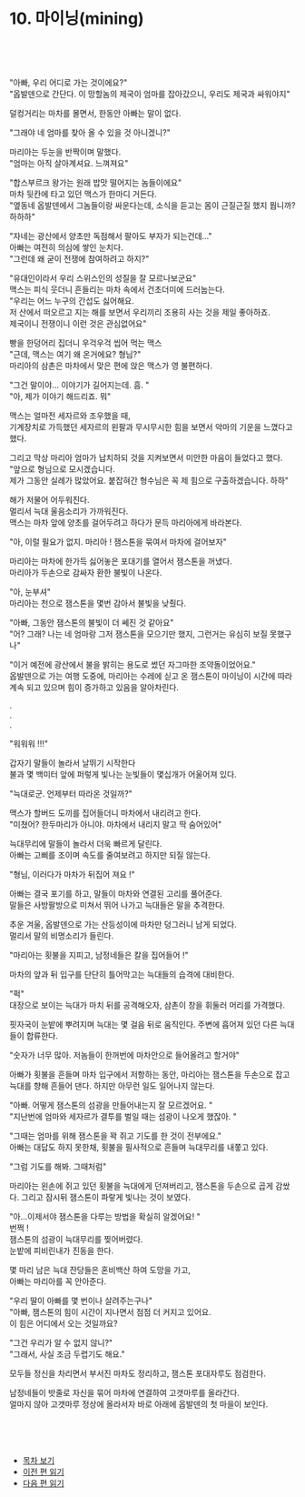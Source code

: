 # 10. 마이닝(mining) <br>
<br><br><br>

"아빠, 우리 어디로 가는 것이에요?"<br>
"옵발덴으로 간단다. 이 망할놈의 제국이 엄마를 잡아갔으니, 우리도 제국과 싸워야지"<br>

덜컹거리는 마차를 몰면서, 한동안 아빠는 말이 없다.<br>

"그래야 네 엄마를 찾아 올 수 있을 것 아니겠니?"<br>

마리아는 두눈을 반짝이며 말했다.<br>
"엄마는 아직 살아계셔요. 느껴져요"<br>

"합스부르크 왕가는 원래 밥맛 떨어지는 놈들이에요"<br>
마차 뒷칸에 타고 있던 맥스가 한마디 거든다.<br>
"옆동네 옵발덴에서 그놈들이랑 싸운다는데, 소식을 듣고는 몸이 근질근질 했지 뭡니까? 하하하"<br>

"자네는 광산에서 양초만 독점해서 팔아도 부자가 되는건데..."<br>
아빠는 여전히 의심에 쌓인 눈치다.<br>
"그런데 왜 굳이 전쟁에 참여하려고 하지?"<br>

"유대인이라서 우리 스위스인의 성질을 잘 모르나보군요"<br>
맥스는 피식 웃더니 흔들리는 마차 속에서 건초더미에 드러눕는다. <br>
"우리는 어느 누구의 간섭도 싫어해요. <br>
저 산에서 떠오르고 지는 해를 보면서 우리끼리 조용히 사는 것을 제일 좋아하죠. <br>
제국이니 전쟁이니 이런 것은 관심없어요"<br>

빵을 한덩어리 집더니 우걱우걱 씹어 먹는 맥스<br>
"근데, 맥스는 여기 왜 온거에요? 형님?"<br>
마리아의 삼촌은 마차에서 맞은 편에 앉은 맥스가 영 불편하다.<br>

"그건 말이야... 이야기가 길어지는데. 흠. "<br>
"아, 제가 이야기 해드리죠. 뭐"<br>

맥스는 얼마전 세자르와 조우했을 때, <br>
기계장치로 가득했던 세자르의 왼팔과 무시무시한 힘을 보면서 악마의 기운을 느꼈다고 했다. <br>

그리고 막상 마리아 엄마가 납치하되 것을 지켜보면서 미안한 마음이 들었다고 했다. <br>
"앞으로 형님으로 모시겠습니다. <br>
제가 그동안 실례가 많았어요. 붙잡혀간 형수님은 꼭 제 힘으로 구출하겠습니다. 하하"<br>

해가 저물어 어두워진다. <br>
멀리서 늑대 울음소리가 가까워진다. <br>
맥스는 마차 앞에 양초를 걸어두려고 하다가 문득 마리아에게 바라본다. <br>

"아, 이럴 필요가 없지. 마리아 ! 잼스톤을 묶여서 마차에 걸어보자"<br>

마리아는 마차에 한가득 싫어놓은 포대기를 열어서 잼스톤을 꺼냈다. <br>
마리아가 두손으로 감싸자 환한 불빛이 나온다. <br>

"아, 눈부셔"<br>
마리아는 천으로 잼스톤을 몇번 감아서 불빛을 낮췄다.<br>

"아빠, 그동안 잼스톤의 불빛이 더 쎄진 것 같아요"<br>
"어? 그래? 나는 네 엄마랑 그저 잼스톤을 모으기만 했지, 그런거는 유심히 보질 못했구나"<br>

"이거 예전에 광산에서 불을 밝히는 용도로 썼던 자그마한 조약돌이었어요."<br>
옵발덴으로 가는 여행 도중에, 마리아는 수레에 싣고 온 잼스톤이 마이닝이 시간에 따라 계속 되고 있으며 힘이 증가하고 있음을 알아차린다.<br>

. <br>
. <br>
. <br>

"워워워 !!!"<br>

갑자기 말들이 놀라서 날뛰기 시작한다 <br>
불과 몇 백미터 앞에 퍼렇게 빛나는 눈빛들이 몇십개가 어울어져 있다. <br>

"늑대로군. 언제부터 따라온 것일까?"<br>

맥스가 할버드 도끼를 집어들더니 마차에서 내리려고 한다. <br>
"미쳤어? 한두마리가 아니야. 마차에서 내리지 말고 딱 숨어있어"<br>

늑대무리에 말들이 놀라서 더욱 빠르게 달린다. <br>
아빠는 고삐를 조이며 속도를 줄여보려고 하지만 되질 않는다. <br>

"형님, 이러다가 마차가 뒤집어 져요 !"<br>

아빠는 결국 포기를 하고, 말들이 마차와 연결된 고리를 풀어준다. <br>
말들은 사방팔방으로 미쳐서 뛰어 나가고 늑대들은 말을 추격한다. <br>

추운 겨울, 옵발덴으로 가는 산등성이에 마차만 덩그러니 남게 되었다. <br>
멀리서 말의 비명소리가 들린다. <br>

"마리아는 횟불을 지피고, 남정네들은 칼을 집어들어 !"<br>

마차의 앞과 뒤 입구를 단단히 틀어막고는 늑대들의 습격에 대비한다. <br>

"퍽"<br>
대장으로 보이는 늑대가 마치 뒤를 공격해오자, 삼촌이 창을 휘둘러 머리를 가격했다. <br>

핏자국이 눈밭에 뿌려지며 늑대는 몇 걸음 뒤로 움직인다. 주변에 흡어져 있던 다른 늑대들이 합류한다. <br>

"숫자가 너무 많아. 저놈들이 한꺼번에 마차안으로 들어올려고 할거야" <br>

아빠가 횟불을 흔들며 마차 입구에서 저항하는 동안, 마리아는 잼스톤을 두손으로 잡고 늑대를 향해 흔들어 댄다. 하지만 아무런 일도 일어나지 않는다.<br>

"아빠. 어떻게 잼스톤의 섬광을 만들어내는지 잘 모르겠어요. "<br>
"지난번에 엄마와 세자르가 결투를 벌일 때는 섬광이 나오게 했잖아. "<br>

"그때는 엄마를 위해 잼스톤을 꽉 쥐고 기도를 한 것이 전부에요."<br>
아빠는 대답도 하지 못한채, 횟불을 필사적으로 흔들며 늑대무리를 내쫗고 있다. <br>

"그럼 기도를 해봐. 그때처럼"<br>

마리아는 왼손에 쥐고 있던 횟불을 늑대에게 던져버리고, 잼스톤을 두손으로 곱게 감쌌다.
그리고 잠시뒤 잼스톤이 파랗게 빛나는 것이 보였다. <br>

"아...이제서야 잼스톤을 다루는 방법을 확실히 알겠어요! " <br>
번쩍 ! <br>
잼스톤의 섬광이 늑대무리를 찢어버렸다. <br>
눈밭에 피비린내가 진동을 한다. <br>

몇 마리 남은 늑대 잔당들은 혼비백산 하여 도망을 가고, <br>
아빠는 마리아를 꼭 안아준다. <br>

"우리 딸이 아빠를 몇 번이나 살려주는구나"<br>
"아빠, 잼스톤의 힘이 시간이 지나면서 점점 더 커지고 있어요. <br>
이 힘은 어디에서 오는 것일까요? <br>

"그건 우리가 알 수 없지 않니?"<br>
"그래서, 사실 조금 두렵기도 해요."<br>

모두들 정신을 차리면서 부서진 마차도 정리하고, 잼스톤 포대자루도 점검한다. <br>

남정네들이 밧줄로 자신을 묶어 마차에 연결하여 고갯마루를 올라간다. <br>
얼마지 않아 고갯마루 정상에 올라서자 바로 아래에 옵발덴의 첫 마을이 보인다. <br>


<br><br><br>

* [목차 보기](content_kr.md) <br>
* [이전 편 읽기](/01_gemston/KR/1-03_(KR)Avignon_2.md)
* [다음 편 읽기](/01_gemston/KR/1-04_(KR)mining_and_staking_2.md)